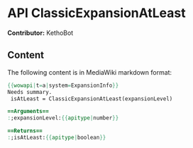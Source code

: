 # API ClassicExpansionAtLeast

**Contributor:** KethoBot

## Content

The following content is in MediaWiki markdown format:

```mediawiki
{{wowapi|t=a|system=ExpansionInfo}}
Needs summary.
 isAtLeast = ClassicExpansionAtLeast(expansionLevel)

==Arguments==
:;expansionLevel:{{apitype|number}}

==Returns==
:;isAtLeast:{{apitype|boolean}}
```